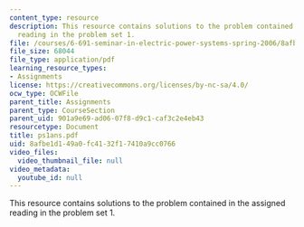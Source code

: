 ```yaml
---
content_type: resource
description: This resource contains solutions to the problem contained in the assigned
  reading in the problem set 1.
file: /courses/6-691-seminar-in-electric-power-systems-spring-2006/8afbe1d149a0fc4132f17410a9cc0766_ps1ans.pdf
file_size: 68044
file_type: application/pdf
learning_resource_types:
- Assignments
license: https://creativecommons.org/licenses/by-nc-sa/4.0/
ocw_type: OCWFile
parent_title: Assignments
parent_type: CourseSection
parent_uid: 901a9e69-ad06-07f8-d9c1-caf3c2e4eb43
resourcetype: Document
title: ps1ans.pdf
uid: 8afbe1d1-49a0-fc41-32f1-7410a9cc0766
video_files:
  video_thumbnail_file: null
video_metadata:
  youtube_id: null
---
```

This resource contains solutions to the problem contained in the assigned reading in the problem set 1.